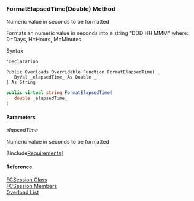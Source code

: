 ﻿### FormatElapsedTime(Double) Method

Numeric value in seconds to be formatted

Formats an numeric value in seconds into a string "DDD HH MMM" where: D=Days, H=Hours, M=Minutes

Syntax

```vbnet
'Declaration

Public Overloads Overridable Function FormatElapsedTime( _
   ByVal _elapsedTime_ As Double _
) As String
```

```csharp
public virtual string FormatElapsedTime( 
   double _elapsedTime_
)
```

#### Parameters

_elapsedTime_

Numeric value in seconds to be formatted

[!include[Requirements](../partials/requirements.md)]

#### Reference

[FCSession Class](fcSDK~FChoice.Foundation.FCSession.md)  
[FCSession Members](fcSDK~FChoice.Foundation.FCSession_members.md)  
[Overload List](fcSDK~FChoice.Foundation.FCSession~FormatElapsedTime.md)